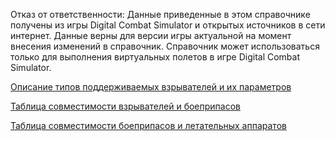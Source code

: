Отказ от ответственности: Данные приведенные в этом справочнике получены из игры Digital Combat Simulator и открытых источников в сети интернет. Данные верны для версии игры актуальной на момент внесения изменений в справочник. Справочник может использоваться только для выполнения виртуальных полетов в игре Digital Combat Simulator.

[Описание типов поддерживаемых взрывателей и их параметров](fuzes.md)

[Таблица совместимости взрывателей и боеприпасов](fuze_to_munition.md)

[Таблица совместимости боеприпасов и летательных аппаратов](munition_to_aircraft.md)

